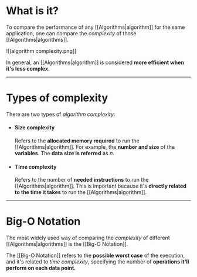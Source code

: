 # What is it?

To compare the performance of any [[Algorithms|algorithm]] for the same application, one can compare the *complexity* of those [[Algorithms|algorithms]].

![[algorithm complexity.png]]

In general, an [[Algorithms|algorithm]] is considered **more efficient when it's less complex**. 
___
# Types of complexity

There are two types of *algorithm complexity*:

- #### Size complexity
	Refers to the **allocated memory required** to run the [[Algorithms|algorithm]]. For example, the **number and size** of the **variables**. The **data size is referred** as $n$.

- #### Time complexity
	Refers to the number of **needed instructions** to run the [[Algorithms|algorithm]]. This is important because it's **directly related to the time it takes** to run the [[Algorithms|algorithm]].

___
# Big-O Notation

The most widely used way of comparing the *complexity* of different [[Algorithms|algorithms]] is the [[Big-O Notation]].

The [[Big-O Notation]] refers to the **possible worst case** of the execution, and it's related to *time complexity*, specifying the number of **operations it'll perform on each data point.**

